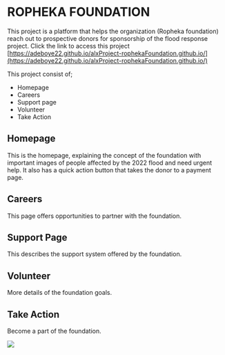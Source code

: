 # ROPHEKA FOUNDATION
This project is a platform that helps the organization (Ropheka foundation) reach out to prospective donors for sponsorship of the flood response project. Click the link to access this project [https://adeboye22.github.io/alxProject-rophekaFoundation.github.io/](https://adeboye22.github.io/alxProject-rophekaFoundation.github.io/)

This project consist of;
- Homepage
- Careers
- Support page
- Volunteer
- Take Action

## Homepage
This is the homepage, explaining the concept of the foundation with important images of people affected by the 2022 flood and need urgent help. It also has a quick action button that takes the donor to a payment page.

## Careers
This page offers opportunities to partner with the foundation.

## Support Page
This describes the support system offered by the foundation.

## Volunteer
More details of the foundation goals.

## Take Action
Become a part of the foundation.


![](https://github.com/Adeboye22/alxProject-rophekaFoundation.github.io/blob/bea46069b1325a45b69cfcbd5a6ca69ca05427da/Screenshot%20(12).png)
